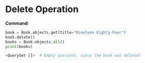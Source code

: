 # Delete Operation

**Command**:
```python
book = Book.objects.get(title="Nineteen Eighty-Four")
book.delete()
books = Book.objects.all()
print(books)

<QuerySet []>  # Empty queryset, since the book was deleted